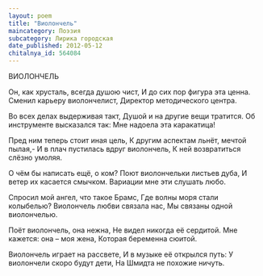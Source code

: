 ```yaml
---
layout: poem
title: "Виолончель"
maincategory: Поэзия
subcategory: Лирика городская
date_published: 2012-05-12
chitalnya_id: 564084
---
```




ВИОЛОНЧЕЛЬ

Он, как хрусталь, всегда душою чист,
И до сих пор фигура эта ценна.
Сменил карьеру виолончелист,
Директор методического центра.

Во всех делах выдерживая такт,
Душой и на другие вещи тратится.
Об инструменте высказался так:
Мне надоела эта каракатица!

Пред ним теперь стоит иная цель,
К другим аспектам льнёт, мечтой пылая,-
И в плач пустилась вдруг виолончель,
К ней возвратиться слёзно умоляя.

О чём бы написать ещё, о ком?
Поют виолончельки листьев дуба,
И ветер их касается смычком.
Вариации мне эти слушать любо.

Спросил мой ангел, что такое Брамс,
Где волны моря стали колыбелью?
Виолончель любви связала нас,
Мы связаны одной виолончелью.

Поёт виолончель, она нежна,
Не видел никогда её сердитой.
Мне кажется: она – моя жена,
Которая беременна сюитой.

Виолончель играет на рассвете,
И в музыке её открылся путь:
У виолончели скоро будут дети,
На Шмидта не похожие ничуть.






